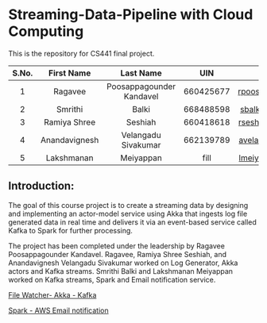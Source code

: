 # Streaming-Data-Pipeline with Cloud Computing

This is the repository for CS441 final project.

| S.No. | First Name | Last Name | UIN | Email |
| :---: | :---: | :---: | :---: | :---: |
|1 | Ragavee | Poosappagounder Kandavel | 660425677 | rpoosa2@uic.edu |
|2 | Smrithi | Balki | 668488598 | sbalki3@uic.edu |
|3 | Ramiya Shree | Seshiah | 660418618 | rsesha3@uic.edu |
|4 | Anandavignesh | Velangadu Sivakumar | 662139789 | avelan2@uic.edu |
|5 | Lakshmanan | Meiyappan | fill | lmeiya2@uic.edu |

## Introduction:

The goal of this course project is to create a streaming data by designing and implementing an actor-model service using Akka that ingests log file generated data in real time and delivers it via an event-based service called Kafka to Spark for further processing.

The project has been completed under the leadership by Ragavee Poosappagounder Kandavel. Ragavee, Ramiya Shree Seshiah, and Anandavignesh Velangadu Sivakumar worked on Log Generator, Akka actors and Kafka streams. Smrithi Balki and Lakshmanan Meiyappan worked on Kafka streams, Spark and Email notification service.

[File Watcher- Akka - Kafka](https://github.com/gnzeleven/Cloud-Computing---Streaming-Data-Pipeline/blob/akka-kafka/FileWatcher-Akka-Kafka/README.md)

[Spark - AWS Email notification](https://github.com/gnzeleven/Cloud-Computing---Streaming-Data-Pipeline/tree/spark/Kafka-Spark-AWSEmail)
